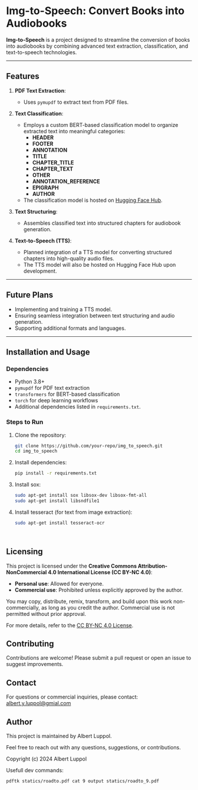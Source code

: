 # Img-to-Speech: Convert Books into Audiobooks

**Img-to-Speech** is a project designed to streamline the conversion of books into audiobooks by combining advanced text extraction, classification, and text-to-speech technologies.

---

## Features

1. **PDF Text Extraction**:
   - Uses `pymupdf` to extract text from PDF files.

2. **Text Classification**:
   - Employs a custom BERT-based classification model to organize extracted text into meaningful categories:
     - **HEADER**
     - **FOOTER**
     - **ANNOTATION**
     - **TITLE**
     - **CHAPTER_TITLE**
     - **CHAPTER_TEXT**
     - **OTHER**
     - **ANNOTATION_REFERENCE**
     - **EPIGRAPH**
     - **AUTHOR**
   - The classification model is hosted on [Hugging Face Hub](https://huggingface.co/aluppol/img_to_speech-book_text_classifier).

3. **Text Structuring**:
   - Assembles classified text into structured chapters for audiobook generation.

4. **Text-to-Speech (TTS)**:
   - Planned integration of a TTS model for converting structured chapters into high-quality audio files.
   - The TTS model will also be hosted on Hugging Face Hub upon development.

---

## Future Plans

- Implementing and training a TTS model.
- Ensuring seamless integration between text structuring and audio generation.
- Supporting additional formats and languages.

---

## Installation and Usage

### Dependencies

- Python 3.8+
- `pymupdf` for PDF text extraction
- `transformers` for BERT-based classification
- `torch` for deep learning workflows
- Additional dependencies listed in `requirements.txt`.

### Steps to Run

1. Clone the repository:
   ```bash
   git clone https://github.com/your-repo/img_to_speech.git
   cd img_to_speech

2. Install dependencies:
   ```bash
   pip install -r requirements.txt

3. Install sox:
   ```bash
   sudo apt-get install sox libsox-dev libsox-fmt-all
   sudo apt-get install libsndfile1

4. Install tesseract (for text from image extraction):
   ```bash
   sudo apt-get install tesseract-ocr




## Licensing

This project is licensed under the **Creative Commons Attribution-NonCommercial 4.0 International License (CC BY-NC 4.0)**:

- **Personal use**: Allowed for everyone.
- **Commercial use**: Prohibited unless explicitly approved by the author.

You may copy, distribute, remix, transform, and build upon this work non-commercially, as long as you credit the author. Commercial use is not permitted without prior approval.

For more details, refer to the [CC BY-NC 4.0 License](https://creativecommons.org/licenses/by-nc/4.0/).

## Contributing

Contributions are welcome! Please submit a pull request or open an issue to suggest improvements.

## Contact

For questions or commercial inquiries, please contact:  
albert.y.luppol@gmial.com

## Author

This project is maintained by Albert Luppol.

Feel free to reach out with any questions, suggestions, or contributions.

Copyright (c) 2024 Albert Luppol


Usefull dev commands:
```bash
pdftk statics/roadto.pdf cat 9 output statics/roadto_9.pdf